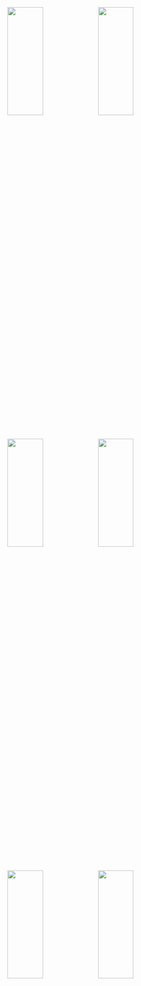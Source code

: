 <p>
<img src="https://user-images.githubusercontent.com/119872080/232485789-7eca00e4-5883-49de-bd3f-a76b7d35a309.png" height="25%" width="40%" >
<img src="https://user-images.githubusercontent.com/119872080/232485811-4569b9f3-2478-49cc-9802-9613957a745b.png" height="25%" width="40%" >
<img src="https://user-images.githubusercontent.com/119872080/232485838-b7022ba2-09cb-4c9b-9821-0e5ebb617a3d.png" height="25%" width="40%" >
<img src="https://user-images.githubusercontent.com/119872080/232485851-be807344-d332-4f89-aa50-3be620947bff.png" height="25%" width="40%" >
<img src="https://user-images.githubusercontent.com/119872080/232485861-d816e046-4fd6-4d54-a325-c3395d33597f.png" height="25%" width="40%" >
<img src="https://user-images.githubusercontent.com/119872080/232485876-c73e8607-789d-4b57-8ca1-4211e393e648.png" height="25%" width="40%" >
</p>
